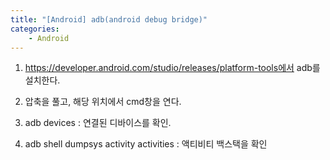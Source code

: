 ```yaml
---
title: "[Android] adb(android debug bridge)"
categories:
    - Android
---
```

1. https://developer.android.com/studio/releases/platform-tools에서 adb를 설치한다.
2. 압축을 풀고, 해당 위치에서 cmd창을 연다.

1. adb devices : 연결된 디바이스를 확인.
2. adb shell dumpsys activity activities : 액티비티 백스택을 확인